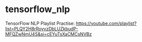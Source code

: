 # tensorflow_nlp
TensorFlow NLP Playlist Practise:
https://youtube.com/playlist?list=PLQY2H8rRoyvzDbLUZkbudP-MFQZwNmU4S&si=cEYuTsXaCMCsNVBz